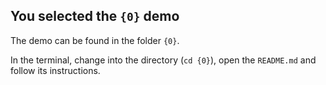 ## You selected the `{0}` demo

The demo can be found in the folder `{0}`.

In the terminal, change into the directory (`cd {0}`), open the `README.md` and follow its instructions.

&nbsp;

